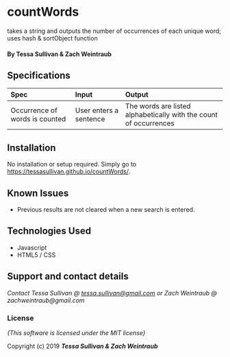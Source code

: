 # countWords
takes a string and outputs the number of occurrences of each unique word; uses hash &amp; sortObject function

#### By **Tessa Sullivan & Zach Weintraub**

## Specifications
| Spec | Input | Output |
| :-------------     | :------------- | :------------- |
| Occurrence of words is counted | User enters a sentence |The words are listed alphabetically with the count of occurrences|

## Installation
No installation or setup required.  Simply go to https://tessasullivan.github.io/countWords/.

## Known Issues
* Previous results are not cleared when a new search is entered.

## Technologies Used

* Javascript
* HTML5 / CSS

## Support and contact details

_Contact Tessa Sullivan @ tessa.sullivan@gmail.com or Zach Weintraub @ zachweintraub@gmail.com_

### License

*{This software is licensed under the MIT license}*

Copyright (c) 2019 **_Tessa Sullivan & Zach Weintraub_**
